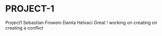 # PROJECT-1
Project1
Sebastian Frowein
Damla Helvaci
Great !
working on creating on creating a conflict 

